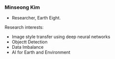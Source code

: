 ### Minseong Kim
* Researcher, Earth Eight.

Research interests:
- Image style transfer using deep neural networks
- Objectt Detection
- Data Imbalance
- AI for Earth and Environment
